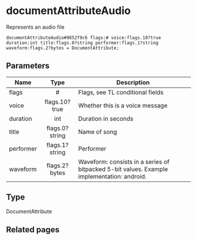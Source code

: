 # documentAttributeAudio
Represents an audio file

```
documentAttributeAudio#9852f9c6 flags:# voice:flags.10?true duration:int title:flags.0?string performer:flags.1?string waveform:flags.2?bytes = DocumentAttribute;
```

## Parameters
| Name | Type | Description |
| ---- | :----: | ----------- |
| flags | # | Flags, see TL conditional fields |
| voice | flags.10?true | Whether this is a voice message |
| duration | int | Duration in seconds |
| title | flags.0?string | Name of song |
| performer | flags.1?string | Performer |
| waveform | flags.2?bytes | Waveform: consists in a series of bitpacked 5-bit values. Example implementation: android. |


## Type
DocumentAttribute

## Related pages
